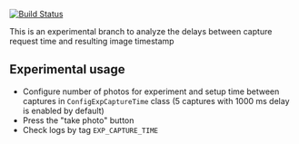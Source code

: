 [![Build Status](https://travis-ci.org/MobileRoboticsSkoltech/OpenCamera-Sensors.svg?branch=master)](https://travis-ci.org/MobileRoboticsSkoltech/OpenCamera-Sensors)

This is an experimental branch to analyze the delays between capture request time and resulting image timestamp

## Experimental usage

- Configure number of photos for experiment and setup time between captures in ```ConfigExpCaptureTime``` class (5 captures with 1000 ms delay is enabled by default)
- Press the "take photo" button
- Check logs by tag ```EXP_CAPTURE_TIME```
